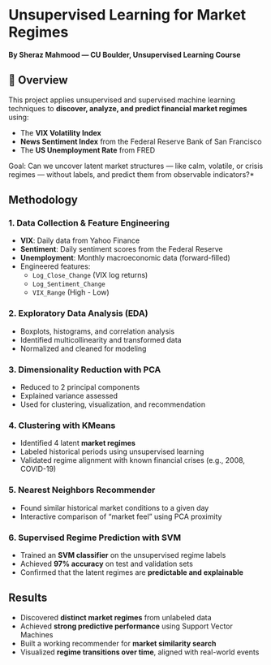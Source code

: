 # Unsupervised Learning for Market Regimes  
**By Sheraz Mahmood — CU Boulder, Unsupervised Learning Course**

## 📌 Overview

This project applies unsupervised and supervised machine learning techniques to **discover, analyze, and predict financial market regimes** using:

- The **VIX Volatility Index**
- **News Sentiment Index** from the Federal Reserve Bank of San Francisco
- The **US Unemployment Rate** from FRED

Goal: Can we uncover latent market structures — like calm, volatile, or crisis regimes — without labels, and predict them from observable indicators?*

## Methodology

### 1. **Data Collection & Feature Engineering**
- **VIX**: Daily data from Yahoo Finance
- **Sentiment**: Daily sentiment scores from the Federal Reserve
- **Unemployment**: Monthly macroeconomic data (forward-filled)
- Engineered features:
  - `Log_Close_Change` (VIX log returns)
  - `Log_Sentiment_Change`
  - `VIX_Range` (High - Low)

### 2. **Exploratory Data Analysis (EDA)**
- Boxplots, histograms, and correlation analysis
- Identified multicollinearity and transformed data
- Normalized and cleaned for modeling

### 3. **Dimensionality Reduction with PCA**
- Reduced to 2 principal components
- Explained variance assessed
- Used for clustering, visualization, and recommendation

### 4. **Clustering with KMeans**
- Identified 4 latent **market regimes**
- Labeled historical periods using unsupervised learning
- Validated regime alignment with known financial crises (e.g., 2008, COVID-19)

### 5. **Nearest Neighbors Recommender**
- Found similar historical market conditions to a given day
- Interactive comparison of “market feel” using PCA proximity

### 6. **Supervised Regime Prediction with SVM**
- Trained an **SVM classifier** on the unsupervised regime labels
- Achieved **97% accuracy** on test and validation sets
- Confirmed that the latent regimes are **predictable and explainable**

## Results

- Discovered **distinct market regimes** from unlabeled data
- Achieved **strong predictive performance** using Support Vector Machines
- Built a working recommender for **market similarity search**
- Visualized **regime transitions over time**, aligned with real-world events
